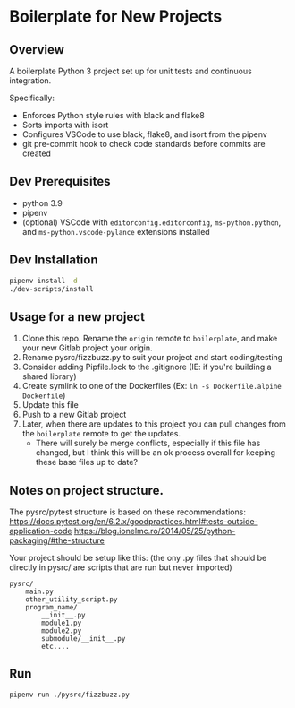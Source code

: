 # Boilerplate for New Projects

## Overview
A boilerplate Python 3 project set up for unit tests and continuous integration.

Specifically:

- Enforces Python style rules with black and flake8
- Sorts imports with isort
- Configures VSCode to use black, flake8, and isort from the pipenv
- git pre-commit hook to check code standards before commits are created

## Dev Prerequisites
- python 3.9
- pipenv
- (optional) VSCode with `editorconfig.editorconfig`, `ms-python.python`, and `ms-python.vscode-pylance` extensions installed

## Dev Installation

```bash
pipenv install -d
./dev-scripts/install
```

## Usage for a new project

1. Clone this repo.  Rename the `origin` remote to `boilerplate`, and make your new Gitlab project your origin.
2. Rename pysrc/fizzbuzz.py to suit your project and start coding/testing
3. Consider adding Pipfile.lock to the .gitignore (IE: if you're building a shared library)
4. Create symlink to one of the Dockerfiles (Ex: `ln -s Dockerfile.alpine Dockerfile`)
5. Update this file
6. Push to a new Gitlab project
7. Later, when there are updates to this project you can pull changes from the `boilerplate` remote to get the updates.
   - There will surely be merge conflicts, especially if this file has changed, but I think this will be an ok process overall for keeping these base files up to date?

## Notes on project structure.

The pysrc/pytest structure is based on these recommendations:
https://docs.pytest.org/en/6.2.x/goodpractices.html#tests-outside-application-code
https://blog.ionelmc.ro/2014/05/25/python-packaging/#the-structure

Your project should be setup like this:
(the ony .py files that should be directly in pysrc/ are scripts that are run but never imported)
```
pysrc/
    main.py
    other_utility_script.py
    program_name/
        __init__.py
        module1.py
        module2.py
        submodule/__init__.py
        etc....
```

## Run

```bash
pipenv run ./pysrc/fizzbuzz.py
```

